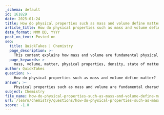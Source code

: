 ```yaml
---
_schema: default
id: 161829
date: 2025-01-24
title: How do physical properties such as mass and volume define matter?
article_title: How do physical properties such as mass and volume define matter?
date_format: MMM DD, YYYY
post_on_text: Posted on
seo:
  title: QuickTakes | Chemistry
  page_description: >-
    This content explains how mass and volume are fundamental physical properties that define matter, their significance in physics, and how they relate to density and states of matter.
  page_keywords: >-
    mass, volume, matter, physical properties, density, state of matter, inertia, classification, behavior of matter, physics
author: QuickTakes
question: >-
    How do physical properties such as mass and volume define matter?
answer: >-
    Physical properties such as mass and volume are fundamental characteristics that define matter and play a crucial role in understanding its behavior and classification.\n\n1. **Mass**: Mass is a quantitative measure of the amount of matter in an object. It is typically measured in grams (g) or kilograms (kg). Mass is essential because it reflects the inertia of an object, which is its resistance to changes in motion. In physics, understanding mass is crucial for analyzing forces and motion, as it directly influences how an object responds to applied forces.\n\n2. **Volume**: Volume refers to the amount of space that matter occupies, measured in liters (L) or cubic centimeters (cm³). Volume is important for determining how much space a substance will take up in a given environment, which can affect interactions with other substances and the overall behavior of matter.\n\n3. **Density**: While not directly asked, density is derived from mass and volume and is defined as the mass per unit volume ($\text{Density} = \frac{\text{Mass}}{\text{Volume}}$). It is a critical property that helps distinguish between different substances, as different materials will have different densities.\n\n4. **State of Matter**: The state of matter (solid, liquid, gas) is influenced by the arrangement and energy of its particles, which is also related to mass and volume. For example, solids have a fixed shape and volume due to closely packed particles, while liquids have a fixed volume but take the shape of their container, and gases have neither fixed shape nor volume.\n\nIn summary, mass and volume are essential properties that define matter, allowing us to classify and understand its behavior in various states and conditions. These properties are foundational for further exploration into more complex characteristics of matter, such as density and state transitions.
subject: Chemistry
file_name: how-do-physical-properties-such-as-mass-and-volume-define-matter.md
url: /learn/chemistry/questions/how-do-physical-properties-such-as-mass-and-volume-define-matter
score: -1.0
---
```


&nbsp;